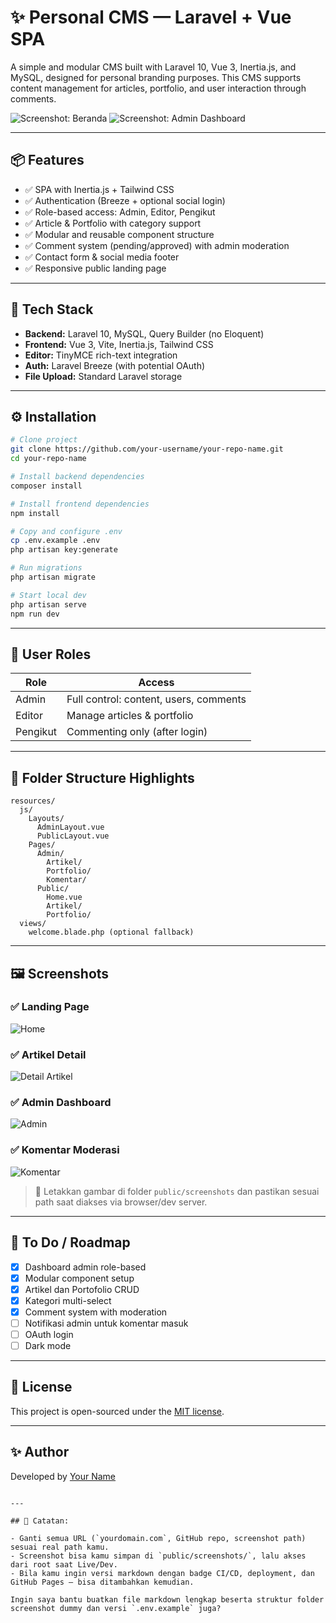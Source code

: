 # ✨ Personal CMS — Laravel + Vue SPA

A simple and modular CMS built with Laravel 10, Vue 3, Inertia.js, and MySQL, designed for personal branding purposes. This CMS supports content management for articles, portfolio, and user interaction through comments.

![Screenshot: Beranda](./screenshots/homepage.png)
![Screenshot: Admin Dashboard](./screenshots/admin-dashboard.png)

---

## 📦 Features

- ✅ SPA with Inertia.js + Tailwind CSS
- ✅ Authentication (Breeze + optional social login)
- ✅ Role-based access: Admin, Editor, Pengikut
- ✅ Article & Portfolio with category support
- ✅ Modular and reusable component structure
- ✅ Comment system (pending/approved) with admin moderation
- ✅ Contact form & social media footer
- ✅ Responsive public landing page

---

## 🚀 Tech Stack

- **Backend:** Laravel 10, MySQL, Query Builder (no Eloquent)
- **Frontend:** Vue 3, Vite, Inertia.js, Tailwind CSS
- **Editor:** TinyMCE rich-text integration
- **Auth:** Laravel Breeze (with potential OAuth)
- **File Upload:** Standard Laravel storage

---

## ⚙️ Installation

```bash
# Clone project
git clone https://github.com/your-username/your-repo-name.git
cd your-repo-name

# Install backend dependencies
composer install

# Install frontend dependencies
npm install

# Copy and configure .env
cp .env.example .env
php artisan key:generate

# Run migrations
php artisan migrate

# Start local dev
php artisan serve
npm run dev
````

---

## 🛂 User Roles

| Role     | Access                                 |
| -------- | -------------------------------------- |
| Admin    | Full control: content, users, comments |
| Editor   | Manage articles & portfolio            |
| Pengikut | Commenting only (after login)          |

---

## 📁 Folder Structure Highlights

```
resources/
  js/
    Layouts/
      AdminLayout.vue
      PublicLayout.vue
    Pages/
      Admin/
        Artikel/
        Portfolio/
        Komentar/
      Public/
        Home.vue
        Artikel/
        Portfolio/
  views/
    welcome.blade.php (optional fallback)
```

---

## 🖼️ Screenshots

### ✅ Landing Page

![Home](./screenshots/homepage.png)

### ✅ Artikel Detail

![Detail Artikel](./screenshots/article-detail.png)

### ✅ Admin Dashboard

![Admin](./screenshots/admin-dashboard.png)

### ✅ Komentar Moderasi

![Komentar](./screenshots/moderasi-komentar.png)

> 📂 Letakkan gambar di folder `public/screenshots` dan pastikan sesuai path saat diakses via browser/dev server.

---

## 🧪 To Do / Roadmap

* [x] Dashboard admin role-based
* [x] Modular component setup
* [x] Artikel dan Portofolio CRUD
* [x] Kategori multi-select
* [x] Comment system with moderation
* [ ] Notifikasi admin untuk komentar masuk
* [ ] OAuth login
* [ ] Dark mode

---

## 🤝 License

This project is open-sourced under the [MIT license](LICENSE).

---

## ✨ Author

Developed by [Your Name](https://yourdomain.com)

```

---

## 📎 Catatan:

- Ganti semua URL (`yourdomain.com`, GitHub repo, screenshot path) sesuai real path kamu.
- Screenshot bisa kamu simpan di `public/screenshots/`, lalu akses dari root saat Live/Dev.
- Bila kamu ingin versi markdown dengan badge CI/CD, deployment, dan GitHub Pages — bisa ditambahkan kemudian.

Ingin saya bantu buatkan file markdown lengkap beserta struktur folder screenshot dummy dan versi `.env.example` juga?
```
